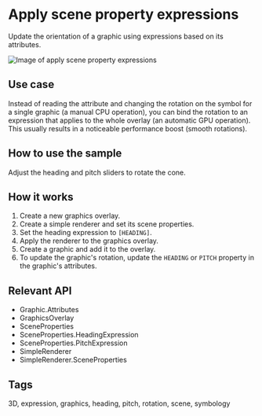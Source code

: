 # Apply scene property expressions

Update the orientation of a graphic using expressions based on its attributes.

![Image of apply scene property expressions](ApplyScenePropertyExpressions.jpg)

## Use case

Instead of reading the attribute and changing the rotation on the symbol for a single graphic (a manual CPU operation), you can bind the rotation to an expression that applies to the whole overlay (an automatic GPU operation). This usually results in a noticeable performance boost (smooth rotations).

## How to use the sample

Adjust the heading and pitch sliders to rotate the cone.

## How it works

1. Create a new graphics overlay.
2. Create a simple renderer and set its scene properties.
3. Set the heading expression to `[HEADING]`.
4. Apply the renderer to the graphics overlay.
5. Create a graphic and add it to the overlay.
6. To update the graphic's rotation, update the `HEADING` or `PITCH` property in the graphic's attributes.

## Relevant API

* Graphic.Attributes
* GraphicsOverlay
* SceneProperties
* SceneProperties.HeadingExpression
* SceneProperties.PitchExpression
* SimpleRenderer
* SimpleRenderer.SceneProperties

## Tags

3D, expression, graphics, heading, pitch, rotation, scene, symbology
